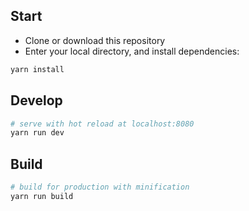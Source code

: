
## Start

 - Clone or download this repository
 - Enter your local directory, and install dependencies:

``` bash
yarn install
```

## Develop

``` bash
# serve with hot reload at localhost:8080
yarn run dev
```

## Build

``` bash
# build for production with minification
yarn run build
```